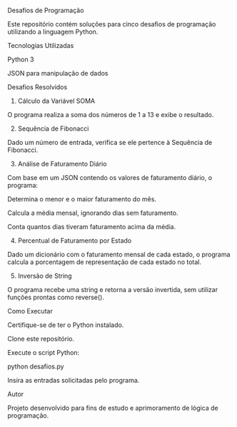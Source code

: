 Desafios de Programação

Este repositório contém soluções para cinco desafios de programação utilizando a linguagem Python.

Tecnologias Utilizadas

Python 3

JSON para manipulação de dados

Desafios Resolvidos

1) Cálculo da Variável SOMA

O programa realiza a soma dos números de 1 a 13 e exibe o resultado.

2) Sequência de Fibonacci

Dado um número de entrada, verifica se ele pertence à Sequência de Fibonacci.

3) Análise de Faturamento Diário

Com base em um JSON contendo os valores de faturamento diário, o programa:

Determina o menor e o maior faturamento do mês.

Calcula a média mensal, ignorando dias sem faturamento.

Conta quantos dias tiveram faturamento acima da média.

4) Percentual de Faturamento por Estado

Dado um dicionário com o faturamento mensal de cada estado, o programa calcula a porcentagem de representação de cada estado no total.

5) Inversão de String

O programa recebe uma string e retorna a versão invertida, sem utilizar funções prontas como reverse().

Como Executar

Certifique-se de ter o Python instalado.

Clone este repositório.

Execute o script Python:

python desafios.py

Insira as entradas solicitadas pelo programa.

Autor

Projeto desenvolvido para fins de estudo e aprimoramento de lógica de programação.

